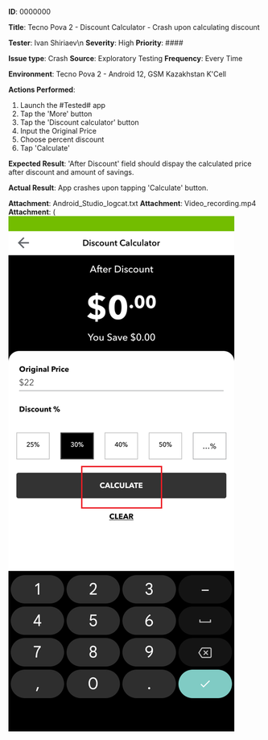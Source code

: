 **ID**: 0000000

**Title**: Tecno Pova 2 - Discount Calculator - Crash upon calculating discount

**Tester**: Ivan Shiriaev\n
**Severity**: High
**Priority**: ####

**Issue type**: Crash
**Source**: Exploratory Testing
**Frequency**: Every Time

**Environment**: Tecno Pova 2 - Android 12, GSM Kazakhstan K'Cell

**Actions Performed**:

1. Launch the #Tested# app
2. Tap the 'More' button
3. Tap the 'Discount calculator' button
4. Input the Original Price
5. Choose percent discount
6. Tap 'Calculate'

**Expected Result**:
'After Discount' field should dispay the calculated price after discount and amount of savings.

**Actual Result**:
App crashes upon tapping 'Calculate' button.

**Attachment**: Android_Studio_logcat.txt
**Attachment**: Video_recording.mp4
**Attachment**:
(![Screenshot_Attachment.jpg](https://github.com/IvanSoregashi/IvanSoregashi/blob/main/assets/Bug0000000_Screenshot.png "Screenshot")


